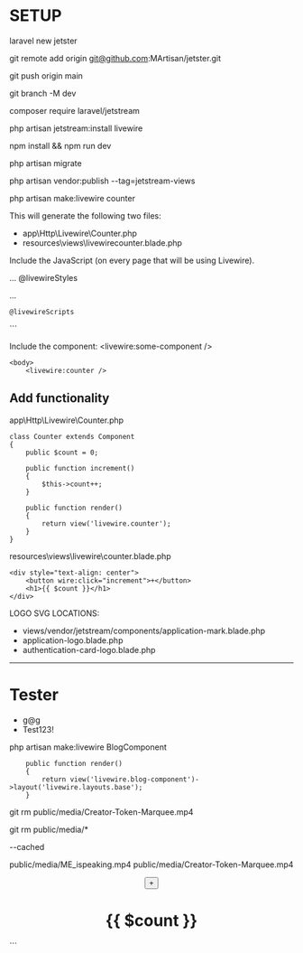 # SETUP

laravel new jetster

git remote add origin git@github.com:MArtisan/jetster.git

git push origin main

git branch -M dev

composer require laravel/jetstream

php artisan jetstream:install livewire

npm install && npm run dev

php artisan migrate

php artisan vendor:publish --tag=jetstream-views

php artisan make:livewire counter

This will generate the following two files:
- app\Http\Livewire\Counter.php
- resources\views\livewirecounter.blade.php

Include the JavaScript (on every page that will be using Livewire).

...
    @livewireStyles
</head>
<body>
    ...
 
    @livewireScripts
</body>
</html>
```

Include the component: <livewire:some-component />

```
<body>
    <livewire:counter />
```

## Add functionality

app\Http\Livewire\Counter.php

```
class Counter extends Component
{
    public $count = 0;
 
    public function increment()
    {
        $this->count++;
    }
 
    public function render()
    {
        return view('livewire.counter');
    }
}
```

resources\views\livewire\counter.blade.php

```
<div style="text-align: center">
    <button wire:click="increment">+</button>
    <h1>{{ $count }}</h1>
</div>
```

LOGO SVG LOCATIONS:
- views/vendor/jetstream/components/application-mark.blade.php
- application-logo.blade.php
- authentication-card-logo.blade.php

_______________________________________________

# Tester
- g@g
- Test123!


php artisan make:livewire BlogComponent

```
    public function render()
    {
        return view('livewire.blog-component')->layout('livewire.layouts.base'); 
    }
```



git rm public/media/Creator-Token-Marquee.mp4

git rm public/media/*

--cached




public/media/ME_ispeaking.mp4
public/media/Creator-Token-Marquee.mp4









<div style="text-align: center">
    <button wire:click="increment">+</button>
    <h1>{{ $count }}</h1>
</div>
```